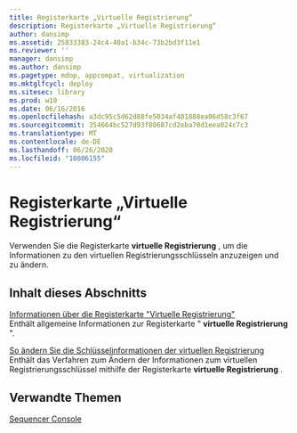 ```yaml
---
title: Registerkarte „Virtuelle Registrierung“
description: Registerkarte „Virtuelle Registrierung“
author: dansimp
ms.assetid: 25833383-24c4-40a1-b34c-73b2bd3f11e1
ms.reviewer: ''
manager: dansimp
ms.author: dansimp
ms.pagetype: mdop, appcompat, virtualization
ms.mktglfcycl: deploy
ms.sitesec: library
ms.prod: w10
ms.date: 06/16/2016
ms.openlocfilehash: a3dc95c5d62d88fe5034af401888ea06d58c3f67
ms.sourcegitcommit: 354664bc527d93f80687cd2eba70d1eea024c7c3
ms.translationtype: MT
ms.contentlocale: de-DE
ms.lasthandoff: 06/26/2020
ms.locfileid: "10806155"
---
```

# Registerkarte „Virtuelle Registrierung“


Verwenden Sie die Registerkarte **virtuelle Registrierung** , um die Informationen zu den virtuellen Registrierungsschlüsseln anzuzeigen und zu ändern.

## Inhalt dieses Abschnitts


<a href="" id="about-the-virtual-registry-tab"></a>[Informationen über die Registerkarte "Virtuelle Registrierung"](about-the-virtual-registry-tab.md)  
Enthält allgemeine Informationen zur Registerkarte " **virtuelle Registrierung** ".

<a href="" id="how-to-modify-virtual-registry-key-information"></a>[So ändern Sie die Schlüsselinformationen der virtuellen Registrierung](how-to-modify-virtual-registry-key-information.md)  
Enthält das Verfahren zum Ändern der Informationen zum virtuellen Registrierungsschlüssel mithilfe der Registerkarte **virtuelle Registrierung** .

## Verwandte Themen


[Sequencer Console](sequencer-console.md)

 

 





